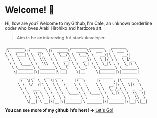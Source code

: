 # Welcome! 👋

Hi, how are you? Welcome to my Github, I'm Cafe, an unknown borderline coder who loves Araki Hirohiko and hardcore art.  

> Aim to be an interesting full stack developer 

```
 ________  ________  ________ ________ _______   _______          
|\   ____\|\   __  \|\  _____\\  _____\\  ___ \ |\  ___ \         
\ \  \___|\ \  \|\  \ \  \__/\ \  \__/\ \   __/|\ \   __/|        
 \ \  \    \ \  \\\  \ \   __\\ \   __\\ \  \_|/_\ \  \_|/__      
  \ \  \____\ \  \\\  \ \  \_| \ \  \_| \ \  \_|\ \ \  \_|\ \     
   \ \_______\ \_______\ \__\   \ \__\   \ \_______\ \_______\    
    \|_______|\|_______|\|__|    \|__|    \|_______|\|_______|    
       ___  __    ___  ___       ___       _______   ________       
      |\  \|\  \ |\  \|\  \     |\  \     |\  ___ \ |\   __  \      
      \ \  \/  /|\ \  \ \  \    \ \  \    \ \   __/|\ \  \|\  \     
       \ \   ___  \ \  \ \  \    \ \  \    \ \  \_|/_\ \   _  _\    
        \ \  \\ \  \ \  \ \  \____\ \  \____\ \  \_|\ \ \  \\  \|   
         \ \__\\ \__\ \__\ \_______\ \_______\ \_______\ \__\\ _\   
          \|__| \|__|\|__|\|_______|\|_______|\|_______|\|__|\|__|  
```  

**You can see more of my github info here! →** [Let's Go!](https://metrics.lecoq.io/insights/CafeKiller)

<!-- ## Data Statistics -->

<!-- GitHub数据统计 -->
<!-- 生成图片见https://metrics.lecoq.io/ -->
<!-- <div >
  <img height="150px" src="https://github-readme-stats-kk.vercel.app/api?username=CafeKiller&hide_title=true&hide_border=true&show_icons=trueline_height=21&text_color=000&icon_color=000&theme=graywhite" />
</div> -->

<!-- ![Top Langs](https://github-readme-stats.vercel.app/api/top-langs/?username=CafeKiller&hide=html,css,scss)   -->

<!-- <div> 

![CoffeeKiller's Most used languages](https://github-readme-stats.vercel.app/api/top-langs/?username=CafeKiller&layout=compact&hide_border=true&langs_count=10&hide=html,css,scss)

<img height="150px" src="https://github-readme-stats-kk.vercel.app/api?username=CafeKiller&hide_title=true&hide_border=true&show_icons=trueline_height=21&text_color=000&icon_color=000&theme=graywhite" />

</div>   -->


